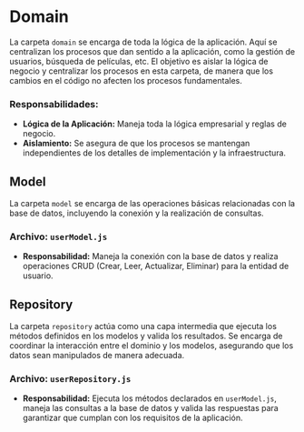 # **Domain**

La carpeta `domain` se encarga de toda la lógica de la aplicación. Aquí se centralizan los procesos que dan sentido a la aplicación, como la gestión de usuarios, búsqueda de películas, etc. El objetivo es aislar la lógica de negocio y centralizar los procesos en esta carpeta, de manera que los cambios en el código no afecten los procesos fundamentales.

### **Responsabilidades:**
- **Lógica de la Aplicación:** Maneja toda la lógica empresarial y reglas de negocio.
- **Aislamiento:** Se asegura de que los procesos se mantengan independientes de los detalles de implementación y la infraestructura.

## **Model**

La carpeta `model` se encarga de las operaciones básicas relacionadas con la base de datos, incluyendo la conexión y la realización de consultas.

### **Archivo: `userModel.js`**
- **Responsabilidad:** Maneja la conexión con la base de datos y realiza operaciones CRUD (Crear, Leer, Actualizar, Eliminar) para la entidad de usuario.

## **Repository**

La carpeta `repository` actúa como una capa intermedia que ejecuta los métodos definidos en los modelos y valida los resultados. Se encarga de coordinar la interacción entre el dominio y los modelos, asegurando que los datos sean manipulados de manera adecuada.

### **Archivo: `userRepository.js`**
- **Responsabilidad:** Ejecuta los métodos declarados en `userModel.js`, maneja las consultas a la base de datos y valida las respuestas para garantizar que cumplan con los requisitos de la aplicación.
